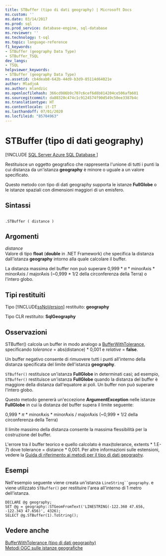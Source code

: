 ```yaml
---
title: STBuffer (tipo di dati geography) | Microsoft Docs
ms.custom: ''
ms.date: 03/14/2017
ms.prod: sql
ms.prod_service: database-engine, sql-database
ms.reviewer: ''
ms.technology: t-sql
ms.topic: language-reference
f1_keywords:
- STBuffer (geography Data Type)
- STBuffer_TSQL
dev_langs:
- TSQL
helpviewer_keywords:
- STBuffer (geography Data Type)
ms.assetid: cb4deab8-642b-44d9-b3d9-85114d64021e
author: MladjoA
ms.author: mlandzic
ms.openlocfilehash: 366cd986b9c707c6cef6d8b814204ce506afb601
ms.sourcegitcommit: da88320c474c1c9124574f90d549c50ee3387b4c
ms.translationtype: HT
ms.contentlocale: it-IT
ms.lasthandoff: 07/01/2020
ms.locfileid: "85704963"
---
```

# <a name="stbuffer-geography-data-type"></a>STBuffer (tipo di dati geography)
[!INCLUDE [SQL Server Azure SQL Database ](../../includes/applies-to-version/sql-asdb.md)]

  Restituisce un oggetto geografico che rappresenta l'unione di tutti i punti la cui distanza da un'istanza **geography** è minore o uguale a un valore specificato.  
  
 Questo metodo con tipo di dati geography supporta le istanze **FullGlobe** o le istanze spaziali con dimensioni maggiori di un emisfero.  
  
## <a name="syntax"></a>Sintassi  
  
```  
  
.STBuffer ( distance )  
```  
  
## <a name="arguments"></a>Argomenti  
 *distance*  
 Valore di tipo **float** (**double** in .NET Framework) che specifica la distanza dall'istanza **geography** intorno alla quale calcolare il buffer.  
  
 La distanza massima del buffer non può superare 0,999 \* *π* * minorAxis \* minorAxis / majorAxis (~0,999 \* 1/2 della circonferenza della Terra) o l'intero globo.  
  
## <a name="return-types"></a>Tipi restituiti  
 Tipo [!INCLUDE[ssNoVersion](../../includes/ssnoversion-md.md)] restituito: **geography**  
  
 Tipo CLR restituito: **SqlGeography**  
  
## <a name="remarks"></a>Osservazioni  
 STBuffer() calcola un buffer in modo analogo a [BufferWithTolerance](../../t-sql/spatial-geography/bufferwithtolerance-geography-data-type.md), specificando *tolerance* = abs(distance) \* 0,001 e *relative* = **false**.  
  
 Un buffer negativo consente di rimuovere tutti i punti all'interno della distanza specificata del limite dell'istanza **geography**.  
  
 `STBuffer()` restituisce un'istanza **FullGlobe** in determinati casi; ad esempio, `STBuffer()` restituisce un'istanza **FullGlobe** quando la distanza del buffer è maggiore della distanza dall'equatore ai poli. Un buffer non può superare l'intero globo.  
  
 Questo metodo genererà un'eccezione **ArgumentException** nelle istanze **FullGlobe** in cui la distanza del buffer supera il limite seguente:  
  
 0,999 \* *π* * minorAxis \* minorAxis / majorAxis (~0,999 \* 1/2 della circonferenza della Terra)  
  
 Il limite massimo della distanza consente la massima flessibilità per la costruzione del buffer.  
  
 L'errore tra il buffer teorico e quello calcolato è max(tolerance, extents * 1.E-7) dove tolerance = distance \* 0,001. Per altre informazioni sulle estensioni, vedere la [Guida di riferimento ai metodi per il tipo di dati geography](https://msdn.microsoft.com/library/028e6137-7128-4c74-90a7-f7bdd2d79f5e).  
  
## <a name="examples"></a>Esempi  
 Nell'esempio seguente viene creata un'istanza `LineString``geography`. e viene utilizzato `STBuffer()` per restituire l'area all'interno di 1 metro dell'istanza.  
  
```  
DECLARE @g geography;  
SET @g = geography::STGeomFromText('LINESTRING(-122.360 47.656, -122.343 47.656)', 4326);  
SELECT @g.STBuffer(1).ToString();  
```  
  
## <a name="see-also"></a>Vedere anche  
 [BufferWithTolerance &#40;tipo di dati geography&#41;](../../t-sql/spatial-geography/bufferwithtolerance-geography-data-type.md)   
 [Metodi OGC sulle istanze geografiche](../../t-sql/spatial-geography/ogc-methods-on-geography-instances.md)  
  
  
